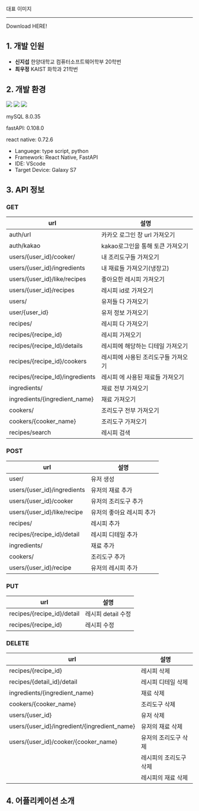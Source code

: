 
대표 이미지

-----------------
Download HERE!




## 1. 개발 인원
- **신지섭** 한양대학교 컴퓨터소프트웨어학부 20학번
- **최우정** KAIST 화학과 21학번

## 2. 개발 환경
<img src="https://img.shields.io/badge/MySQL-4479A1?style=flat-square&logo=MySQL&logoColor=white"/>
<img src="https://img.shields.io/badge/React Native-61DAFB?style=flat-square&logo=React&logoColor=white"/>
<img src="https://img.shields.io/badge/FastAPI-009688?style=flat-square&logo=FastAPI&logoColor=white"/>

 mySQL 8.0.35
 
 fastAPI: 0.108.0
 
 react native: 0.72.6
 
 - Languege: type script, python
 - Framework: React Native, FastAPI
 - IDE: VScode
 - Target Device: Galaxy S7

## 3. API 정보

### GET
| url | 설명 |
| --- | --- |
| auth/url | 카카오 로그인 창 url 가져오기 |
| auth/kakao | kakao로그인을 통해 토큰 가져오기 |
| users/{user_id}/cooker/ | 내 조리도구들 가져오기 |
| users/{user_id}/ingredients | 내 재료들 가져오기(냉장고) |
| users/{user_id}/like/recipes | 좋아요한 레시피 가져오기 |
| users/{user_id}/recipes | 레시피 id로 가져오기 |
| users/ | 유저들 다 가져오기 |
| user/{user_id} | 유저 정보 가져오기 |
| recipes/ | 레시피 다 가져오기 |
| recipes/{recipe_id} | 레시피 가져오기 |
| recipes/{recipe_Id}/details | 레시피에 해당하는 디테일 가져오기 |
| recipes/{recipe_id}/cookers | 레시피에 사용된 조리도구들 가져오기 |
| recipes/{recipe_Id}/ingredients | 레시피 에 사용된 재료들 가져오기 |
| ingredients/ | 재료 전부 가져오기 |
| ingredients/{ingredient_name} | 재료 가져오기 |
| cookers/ | 조리도구 전부 가져오기 |
| cookers/{cooker_name} | 조리도구 가져오기 |
| recipes/search | 레시피 검색 |

### POST
| url | 설명 |
| --- | --- |
| user/ | 유저 생성 |
| users/{user_id}/ingredients | 유저의 재료 추가 |
| users/{user_id}/cooker | 유저의 조리도구 추가 |
| users/{user_id}/like/recipe | 유저의 좋아요 레시피 추가 |
| recipes/ | 레시피 추가 |
| recipes/{recipe_id}/detail | 레시피 디테일 추가 |
| ingredients/ | 재료 추가 |
| cookers/ | 조리도구 추가 |
| users/{user_id}/recipe | 유저의 레시피 추가 |

### PUT
| url | 설명 |
| --- | --- |
| recipes/{recipe_id}/detail | 레시피 detail 수정 |
| recipes/{recipe_id} | 레시피 수정 |

### DELETE

| url | 설명 |
| --- | --- |
| recipes/{recipe_id} | 레시피 삭제 |
| recipes/{detail_id}/detail | 레시피 디테일 삭제 |
| ingredients/{ingredient_name} | 재료 삭제 |
| cookers/{cooker_name} | 조리도구 삭제 |
| users/{user_id} | 유저 삭제 |
| users/{user_id}/ingredient/{ingredient_name} | 유저의 재료 삭제 |
| users/{user_id}/cooker/{cooker_name} | 유저의 조리도구 삭제 |
|  | 레시피의 조리도구 삭제 |
|  | 레시피의 재료 삭제 |

## 4. 어플리케이션 소개
